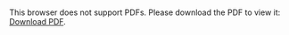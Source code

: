 <object data="https://drive.google.com/file/d/15IccTUqdHDuZDciQJfTjzLzsB86SarrH/view?usp=sharing" type="application/pdf" width="700px" height="700px">
    <embed src="https://drive.google.com/file/d/15IccTUqdHDuZDciQJfTjzLzsB86SarrH/view?usp=sharing">
        <p>This browser does not support PDFs. Please download the PDF to view it: <a href="https://drive.google.com/file/d/15IccTUqdHDuZDciQJfTjzLzsB86SarrH/view?usp=sharing">Download PDF</a>.</p>
    </embed>
</object>

